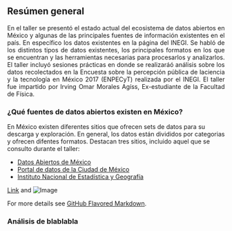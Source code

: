 ## Resúmen general

<div style="text-align: justify">
En el taller se presentó el estado actual del ecosistema de datos abiertos en México y algunas de las principales fuentes de información existentes en el país. En específico los datos existentes en la página del INEGI. Se habló de los distintos tipos de datos existentes, los principales formatos en los que se encuentran y las herramientas necesarias para procesarlos y analizarlos. El taller incluyó sesiones prácticas en donde se realizaráó análisis sobre los datos recolectados en la Encuesta sobre la percepción pública de laciencia y la tecnología en México 2017 (ENPECyT) realizada   por   el   INEGI. 
El taller fue impartido por Irving Omar Morales Agíss, Ex-estudiante de la Facultad de Física.
</div>


### ¿Qué fuentes de datos abiertos existen en México?

En México existen diferentes sitios que ofrecen sets de datos para su descarga y exploración. En general, los datos están divididos por categorias y ofrecen difentes formatos.
Destacan tres sitios, incluido aquel que se consulto durante el taller:

* [Datos Abiertos de México](https://datos.gob.mx/)
* [Portal de datos de la Ciudad de México](https://datos.cdmx.gob.mx/pages/home/)
* [Instituto Nacional de Estadística y Geografía](https://www.inegi.org.mx/)

[Link](url) and ![Image](src)


For more details see [GitHub Flavored Markdown](https://guides.github.com/features/mastering-markdown/).

### Análisis de blablabla
